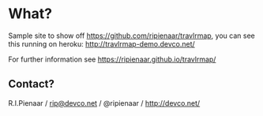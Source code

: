 What?
=====

Sample site to show off https://github.com/ripienaar/travlrmap, you can see this
running on heroku: http://travlrmap-demo.devco.net/

For further information see https://ripienaar.github.io/travlrmap/

Contact?
--------

R.I.Pienaar / rip@devco.net / @ripienaar / http://devco.net/
